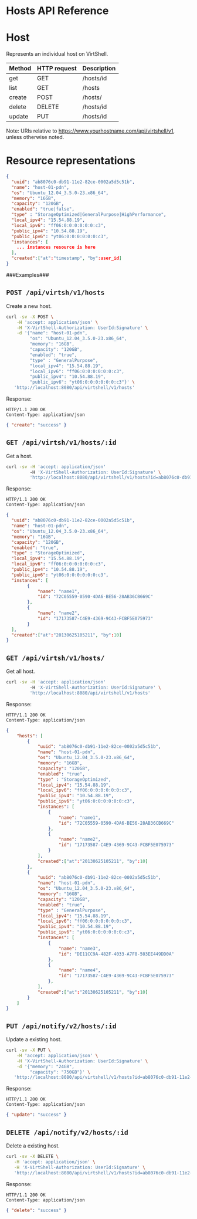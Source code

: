 Hosts API Reference
===================

Host
====
Represents an individual host on VirtShell.

| Method | HTTP request | Description |
| --- | --- | ---- |
| get | GET | /hosts/id | Gets one host by ID. |
| list | GET | /hosts | Retrieves the list of hosts. |
| create | POST | /hosts/ | Inserts a new host configuration. | 
| delete | DELETE | /hosts/id | Deletes an existing host. |
| update | PUT | /hosts/id | Updates an existing host. |

Note:
URIs relative to https://www.yourhostname.com/api/virtshell/v1, unless otherwise noted.

Resource representations
========================
```json
{
  "uuid": "ab8076c0-db91-11e2-82ce-0002a5d5c51b",
  "name": "host-01-pdn",
  "os": "Ubuntu_12.04_3.5.0-23.x86_64",
  "memory": "16GB",
  "capacity": "120GB",
  "enabled": "true|false",
  "type" : "StorageOptimized|GeneralPurpose|HighPerformance",
  "local_ipv4": "15.54.88.19",
  "local_ipv6": "ff06:0:0:0:0:0:0:c3",
  "public_ipv4": "10.54.88.19",
  "public_ipv6": "yt06:0:0:0:0:0:0:c3",
  "instances": [
    ... instances resource is here
  ],
  "created":["at":"timestamp", "by":user_id]
}
```

###Examples###

`POST /api/virtsh/v1/hosts`
--------------------------------------------

Create a new host.

```sh
curl -sv -X POST \
	-H 'accept: application/json' \
   	-H 'X-VirtShell-Authorization: UserId:Signature' \
	-d '{"name": "host-01-pdn",
  		 "os": "Ubuntu_12.04_3.5.0-23.x86_64",
  		 "memory": "16GB",
  		 "capacity": "120GB",
  		 "enabled": "true",
  		 "type" : "GeneralPurpose",
  		 "local_ipv4": "15.54.88.19",
  	     "local_ipv6": "ff06:0:0:0:0:0:0:c3",
  		 "public_ipv4": "10.54.88.19",
  		 "public_ipv6": "yt06:0:0:0:0:0:0:c3"}' \
   'http://localhost:8080/api/virtshell/v1/hosts'
```

Response:
```
HTTP/1.1 200 OK
Content-Type: application/json
```
```json
{ "create": "success" }
```

`GET /api/virtsh/v1/hosts/:id`
----------------------------------------------

Get a host.

```sh
curl -sv -H 'accept: application/json' 
		 -H 'X-VirtShell-Authorization: UserId:Signature' \ 
		 'http://localhost:8080/api/virtshell/v1/hosts?id=ab8076c0-db91-11e2-82ce-0002a5d5c51b'
```

Response:
```
HTTP/1.1 200 OK
Content-Type: application/json
```
```json
{
  "uuid": "ab8076c0-db91-11e2-82ce-0002a5d5c51b",
  "name": "host-01-pdn",
  "os": "Ubuntu_12.04_3.5.0-23.x86_64",
  "memory": "16GB",
  "capacity": "120GB",
  "enabled": "true",
  "type" : "StorageOptimized",
  "local_ipv4": "15.54.88.19",
  "local_ipv6": "ff06:0:0:0:0:0:0:c3",
  "public_ipv4": "10.54.88.19",
  "public_ipv6": "yt06:0:0:0:0:0:0:c3",
  "instances": [
		{
			"name": "name1",
			"id": "72C05559-0590-4DA6-BE56-28AB36CB669C"
		},
		{
			"name": "name2",
			"id": "17173587-C4E9-4369-9C43-FCBF5E075973"
		}
  ],
  "created":["at":"20130625105211", "by":10]
}
```

`GET /api/virtsh/v1/hosts/`
----------------------------------------------
Get all host.

```sh
curl -sv -H 'accept: application/json' 
		 -H 'X-VirtShell-Authorization: UserId:Signature' \ 
		 'http://localhost:8080/api/virtshell/v1/hosts'
```

Response:
```
HTTP/1.1 200 OK
Content-Type: application/json
```
```json
{
	"hosts": [
		{
			"uuid": "ab8076c0-db91-11e2-82ce-0002a5d5c51b",
			"name": "host-01-pdn",
			"os": "Ubuntu_12.04_3.5.0-23.x86_64",
			"memory": "16GB",
			"capacity": "120GB",
			"enabled": "true",
			"type" : "StorageOptimized",
			"local_ipv4": "15.54.88.19",
			"local_ipv6": "ff06:0:0:0:0:0:0:c3",
			"public_ipv4": "10.54.88.19",
			"public_ipv6": "yt06:0:0:0:0:0:0:c3",
			"instances": [
				{
					"name": "name1",
					"id": "72C05559-0590-4DA6-BE56-28AB36CB669C"
				},
				{
					"name": "name2",
					"id": "17173587-C4E9-4369-9C43-FCBF5E075973"
				}
			],
			"created":["at":"20130625105211", "by":10]
		},
		{
			"uuid": "ab8076c0-db91-11e2-82ce-0002a5d5c51b",
			"name": "host-01-pdn",
			"os": "Ubuntu_12.04_3.5.0-23.x86_64",
			"memory": "16GB",
			"capacity": "120GB",
			"enabled": "true",
			"type" : "GeneralPurpose",
			"local_ipv4": "15.54.88.19",
			"local_ipv6": "ff06:0:0:0:0:0:0:c3",
			"public_ipv4": "10.54.88.19",
			"public_ipv6": "yt06:0:0:0:0:0:0:c3",
			"instances": [
				{
					"name": "name3",
					"id": "DE11CC9A-482F-4033-A7F8-503EE449DD0A"
				},
				{
					"name": "name4",
					"id": "17173587-C4E9-4369-9C43-FCBF5E075973"
				},		
			],
			"created":["at":"20130625105211", "by":10]
		}
	]
}		
```

`PUT /api/notify/v2/hosts/:id`
----------------------------------------------

Update a existing host.

```sh
curl -sv -X PUT \
	-H 'accept: application/json' \
   	-H 'X-VirtShell-Authorization: UserId:Signature' \
	-d '{"memory": "24GB",
		 "capacity": "750GB"}' \
   'http://localhost:8080/api/virtshell/v1/hosts?id=ab8076c0-db91-11e2-82ce-0002a5d5c51b'
```

Response:
```
HTTP/1.1 200 OK
Content-Type: application/json
```
```json
{ "update": "success" }
```

`DELETE /api/notify/v2/hosts/:id`
----------------------------------------------
Delete a existing host.

```sh
curl -sv -X DELETE \
   -H 'accept: application/json' \
   -H 'X-VirtShell-Authorization: UserId:Signature' \
   'http://localhost:8080/api/virtshell/v1/hosts?id=ab8076c0-db91-11e2-82ce-0002a5d5c51b'
```

Response:
```
HTTP/1.1 200 OK
Content-Type: application/json
```
```json
{ "delete": "success" }
```